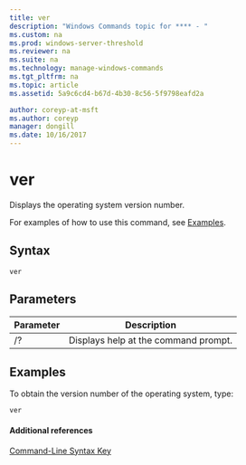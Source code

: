```yaml
---
title: ver
description: "Windows Commands topic for **** - "
ms.custom: na
ms.prod: windows-server-threshold
ms.reviewer: na
ms.suite: na
ms.technology: manage-windows-commands
ms.tgt_pltfrm: na
ms.topic: article
ms.assetid: 5a9c6cd4-b67d-4b30-8c56-5f9798eafd2a

author: coreyp-at-msft
ms.author: coreyp
manager: dongill
ms.date: 10/16/2017
---
```


# ver



Displays the operating system version number.

For examples of how to use this command, see [Examples](#BKMK_examples).

## Syntax

```
ver
```

## Parameters

|Parameter|Description|
|---------|-----------|
|/?|Displays help at the command prompt.|

## <a name="BKMK_examples"></a>Examples

To obtain the version number of the operating system, type:

`ver`

#### Additional references

[Command-Line Syntax Key](command-line-syntax-key.md)
